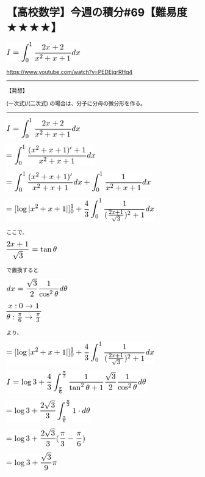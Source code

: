 # 【高校数学】今週の積分#69【難易度★★★★】

![I=\int_0^1\frac{2x+2}{x^2+x+1}dx](texclip20200504124140.png)

https://www.youtube.com/watch?v=PEDEjqrRHq4

----

【発想】

(一次式)/(二次式) の場合は、分子に分母の微分形を作る。

----

![I=\int_0^1\frac{2x+2}{x^2+x+1}dx](texclip20200504124140.png)

![texclip20200504124423.png](texclip20200504124423.png)

![=\int_0^1\frac{(x^2+x+1)'}{x^2+x+1}dx+\int_0^1\frac{1}{x^2+x+1}dx](texclip20200504124542.png)

![=[\log|x^2+x+1|]_0^1+\frac{4}{3}\int_0^1\frac{1}{(\frac{2x+1}{\sqrt{3}})^2+1}dx](texclip20200504125109.png)

ここで、

![\frac{2x+1}{\sqrt{3}}=\tan\theta](texclip20200504125231.png)

で置換すると

![dx=\frac{\sqrt{3}}{2}\frac{1}{\cos^2\theta}d\theta](texclip20200504125402.png)

![\frac{x: 0\rightarrow 1}{\theta: \frac{\pi}{6}\rightarrow\frac{\pi}{3}}](texclip20200504130756.png)

より、

![I=\log{3}+\frac{4}{3}\int_0^1\frac{1}{(\frac{2x+1}{\sqrt{3}})^2+1}dx](texclip20200504125109.png)

![I=\log{3}+\frac{4}{3}\int_{\frac{\pi}{6}}^{\frac{\pi}{3}}\frac{1}{\tan^2\theta+1}\frac{\sqrt{3}}{2}\frac{1}{\cos^2\theta}d\theta](texclip20200504130055.png)

![=\log{3}+\frac{2\sqrt{3}}{3}\int_{\frac{\pi}{6}}^{\frac{\pi}{3}}1\cdot d\theta](texclip20200504130348.png)

![=\log{3}+\frac{2\sqrt{3}}{3}(\frac{\pi}{3}-\frac{\pi}{6})](texclip20200504130617.png)

![=\log{3}+\frac{\sqrt{3}}{9}\pi](texclip20200504130503.png)
